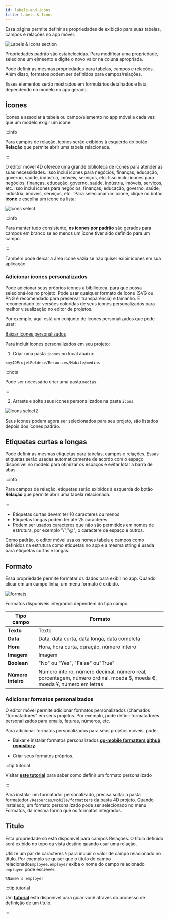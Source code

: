 ```yaml
---
id: labels-and-icons
title: Labels & Icons
---
```


Essa página permite definir as propriedades de exibição para suas tabelas, campos e relações no app móvel.

![Labels & Icons section](img/Labels-&-icons-section-4D-for-iOS.png)

Propriedades padrão são estabelecidas. Para modificar uma propriedade, selecione um elmeento e digite o novo valor na coluna apropriada.

Pode definir as mesmas propriedades para tabelas, campos e relações. Além disso, formatos podem ser definidos para campos/relações.

Esses elementos serão mostrados em formulários detalhados e lista, dependendo no modelo no app gerado.


## Ícones

Ícones a associar a tabela ou campo/elemento no app móvel a cada vez que um modelo exigir um ícone.

:::info

Para campos de relação, ícones serão exibidos à esquerda do botão **Relação** que permite abrir uma tabela relacionada.

:::

O editor móvel 4D oferece uma grande biblioteca de ícones para atender às suas necessidades. Isso inclui ícones para negócios, finanças, educação, governo, saúde, indústria, imóveis, serviços, etc. Isso inclui ícones para negócios, finanças, educação, governo, saúde, indústria, imóveis, serviços, etc. Isso inclui ícones para negócios, finanças, educação, governo, saúde, indústria, imóveis, serviços, etc. ´Para selecionar um ícione, clique no botão **icone** e escolha um ícone da lista:

![Icons select](img/icon-library.png)

:::info

Para manter tudo consistente, **os ícones por padrão** são gerados para campos em branco se ao menos um ícone tiver sido definido para um campo.

:::

Também pode deixar a área ícone vazia se não quiser exibir ícones em sua aplicação.


### Adicionar ícones personalizados

Pode adicionar seus próprios ícones à bibilioteca, para que possa selecioná-los no projeto. Pode usar qualquer formato de ícone (SVG ou PNG é recomendado para preservar transparência) e tamanho. É recomendado ter versões coloridas de seus ícones personalizados para melhor visualização no editor de projetos.

Por exemplo, aqui está um conjunto de ícones personalizados que pode usar:

<div className="center-button">
<a
  className="button button--primary"
  href="https://github.com/4d-go-mobile/tutorial-CustomIcons/releases/latest/download/tutorial-CustomIcons.zip">
  Baixar ícones personalizados
</a>
</div>

Para incluir ícones personalizados em seu projeto:

1. Criar uma pasta `icones` no local abaixo:

```
<my4DProjetFolder>/Resources/Mobile/medias
```

:::nota

Pode ser necessário criar uma pasta `medias`.

:::

2. Arraste e solte seus ícones personalizados na pasta `icons`.

![Icons select2](img/mobile-folder-custom-icons.png)

Seus ícones podem agora ser selecionados para seu projeto, são listados depois dos ícones padrão.




## Etiquetas curtas e longas

Pode definir as mesmas etiquetas para tabelas, campos e relações. Essas etiquetas serão usadas automaticamente de acordo com o espaço disponível no modelo para otimizar os espaços e evitar lotar a barra de abas.

:::info

Para campos de relação, etiquetas serão exibidos à esquerda do botão **Relação** que permite abrir uma tabela relacionada.

:::

- Etiquetas curtas devem ter 10 caracteres ou menos
- Etiquetas longas podem ter até 25 caracteres
- Podem ser usados caracteres que não são permitidos em nomes de estrutura, por exemplo "/","@", o caractere de espaço e outros.

Como padrão, o editor móvel usa os nomes tabela  e campos como definidos na estrutura como etiquetas no app e a mesma string é usada para etiquetas curtas e longas.


## Formato

Essa propriedade permite formatar os dados para exibir no app. Quando clicar em um campo linha, um menu formato é exibido.

![formats](img/formats-menu.png)

Formatos disponíveis integrados dependem do tipo campo:

| Tipo campo         | Formato                                                                                                               |
| ------------------ | --------------------------------------------------------------------------------------------------------------------- |
| **Texto**          | Texto                                                                                                                 |
| **Data**           | Data, data curta, data longa, data completa                                                                           |
| **Hora**           | Hora, hora curta, duração, número inteiro                                                                             |
| **Imagem**         | Imagem                                                                                                                |
| **Boolean**        | "No" ou "Yes", "False" ou"True"                                                                                       |
| **Número inteiro** | Número inteiro, número decimal, número real, porcentagem, número ordinal, moeda $, moeda €, moeda ¥, número em letras |


### Adicionar formatos personalizados

O editor móvel permite adicionar formatos personalizados (chamados "formatadores" em seus projetos. Por exemplo, pode definir formatadores personalizados para emails, faturas, números, etc.

Para adicionar formatos personalizados para seus projetos móveis, pode:

- Baixar e instalar formatos personalizados  [**go-mobile formatters github repository**](https://4d-for-ios.github.io/gallery/#/type/formatter/picker/0).

- Criar seus formatos próprios.

:::tip tutorial

Visitar [**este tutorial**](../tutorials/data-formatter/create-data-formatter) para saber como definir um formato personalizado

:::

Para instalar um formatador personalizado, precisa soltar a pasta formatador `/Resources/Mobile/formatters` da pasta 4D projeto. Quando instalado, um formato personalizado pode ser selecionado no menu Formatos, da mesma forma que os formatos integrados.


## Titulo

Esta propriedade só está disponível para campos Relações. O título definido será exibido no topo da vista destino quando usar uma relação.

Utilize um par de caracteres `%` para incluir o valor de campo relacionado no título. Por exemplo se quiser que o titulo do campo relacionado`Employee.employer` exiba o nome do campo relacionado `employee` pode escrever:

```
%Name%'s employer
```

:::tip tutorial

Um [**tutorial**](../tutorials/relations/one-to-many-title-definition) está disponível para guiar você através do processo de definição de um título.

:::
